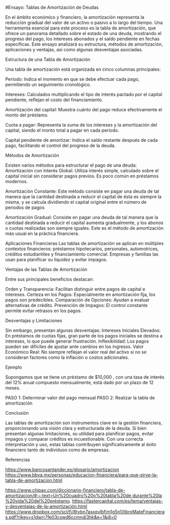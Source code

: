 #Ensayo: Tablas de Amortización de Deudas

En el ámbito económico y financiero, la amortización representa la reducción gradual del valor de un activo o pasivo a lo largo del tiempo. Una herramienta esencial para este proceso es la tabla de amortización, que ofrece un panorama detallado sobre el estado de una deuda, mostrando el progreso del pago, los intereses abonados y el saldo pendiente en fechas específicas. Este ensayo analizará su estructura, métodos de amortización, aplicaciones y ventajas, así como algunas desventajas asociadas.

Estructura de una Tabla de Amortización

Una tabla de amortización está organizada en cinco columnas principales:

Período: Indica el momento en que se debe efectuar cada pago, permitiendo un seguimiento cronológico.

Intereses: Calculados multiplicando el tipo de interés pactado por el capital pendiente, reflejan el costo del financiamiento.

Amortización del capital: Muestra cuánto del pago reduce efectivamente el monto del préstamo.

Cuota a pagar: Representa la suma de los intereses y la amortización del capital, siendo el monto total a pagar en cada periodo.

Capital pendiente de amortizar: Indica el saldo restante después de cada pago, facilitando el control del progreso de la deuda.

Métodos de Amortización

Existen varios métodos para estructurar el pago de una deuda:
Amortización con Interés Global: Utiliza interés simple, calculado sobre el capital inicial sin considerar pagos previos. Es poco común en préstamos modernos.

Amortización Constante: Este método consiste en pagar una deuda de tal manera que la cantidad destinada a reducir el capital de ésta es siempre la misma, y se calcula dividiendo el capital original entre el número de periodos de pagos  

Amortización Gradual: Consiste en pagar una deuda de tal manera que la cantidad destinada a reducir el capital aumenta gradualmente, y los abonos o cuotas realizadas son siempre iguales. Este es el método de amortización más usual en la práctica financiera.

Aplicaciones Financieras
Las tablas de amortización se aplican en múltiples contextos financieros: préstamos hipotecarios, personales, automotrices, créditos estudiantiles y financiamiento comercial. Empresas y familias las usan para planificar su liquidez y evitar impagos.

Ventajas de las Tablas de Amortización

Entre sus principales beneficios destacan:

Orden y Transparencia: Facilitan distinguir entre pagos de capital e intereses.
Certeza en los Pagos: Especialmente en amortización fija, los pagos son predecibles.
Comparación de Opciones: Ayudan a evaluar alternativas de crédito.
Prevención de Impagos: El control constante permite evitar retrasos en los pagos.

Desventajas y Limitaciones

Sin embargo, presentan algunas desventajas:
Intereses Iniciales Elevados: En préstamos de cuotas fijas, gran parte de los pagos iniciales se destina a intereses, lo que puede generar frustración.
Inflexibilidad: Los pagos pueden ser difíciles de ajustar ante cambios en los ingresos.
Valor Económico Real: No siempre reflejan el valor real del activo si no se consideran factores como la inflación o costos adicionales.

Ejemplo

Supongamos que se tiene un préstamo de $10,000 , con una tasa de interés del 12% anual compuesto mensualmente, está dado por un plazo de 12 meses. 

PASO 1: Determinar valor del pago mensual 
PASO 2: Realizar la tabla de amortización 

Conclusión

Las tablas de amortización son instrumentos clave en la gestión financiera, proporcionando una visión clara y estructurada de la deuda. Si bien presentan algunas limitaciones, su utilidad para planificar pagos, evitar impagos y comparar créditos es incuestionable. Con una correcta interpretación y uso, estas tablas contribuyen significativamente al éxito financiero tanto de individuos como de empresas.

Referencias

https://www.bancosantander.es/glosario/amortizacion
https://www.bbva.mx/personas/educacion-financiera/para-que-sirve-la-tabla-de-amortizacion.html

https://www.chipax.com/diccionario-financiero/tabla-de-amortizacion/#:~:text=Un%20cuadro%20o%20tabla%20de,durante%20la%20vida%20del%20préstamo.
https://fastercapital.com/es/tema/ventajas-y-desventajas-de-la-amortización.html 
https://www.dropbox.com/scl/fi/8tvbn7asxqvlbfim1g5n1/libroMateFinancieras.pdf?rlkey=s1dwrr7fe03cswd6ccmndi3hk&e=1&dl=0
